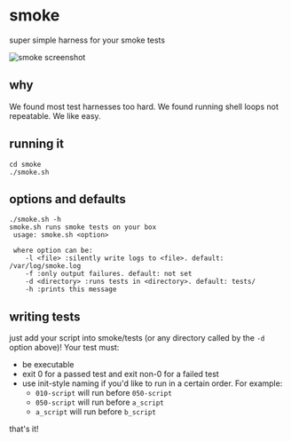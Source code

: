 # smoke

super simple harness for your smoke tests

![smoke screenshot](http://tonina.petalphile.com/stuff/smoke.png)

## why

We found most test harnesses too hard.  We found running shell loops not repeatable.
We like easy.

## running it

```
cd smoke
./smoke.sh
```
## options and defaults

```
./smoke.sh -h
smoke.sh runs smoke tests on your box
 usage: smoke.sh <option>
 
 where option can be:
 	-l <file> :silently write logs to <file>. default: /var/log/smoke.log
 	-f :only output failures. default: not set
 	-d <directory> :runs tests in <directory>. default: tests/
 	-h :prints this message
```

## writing tests

just add your script into smoke/tests (or any directory called by the `-d` option above)!  Your test must:

* be executable
* exit 0 for a passed test and exit non-0 for a failed test
* use init-style naming if you'd like to run in a certain order.  For example:
  * `010-script` will run before `050-script`
  * `050-script` will run before `a_script`
  * `a_script` will run before `b_script`

that's it!
